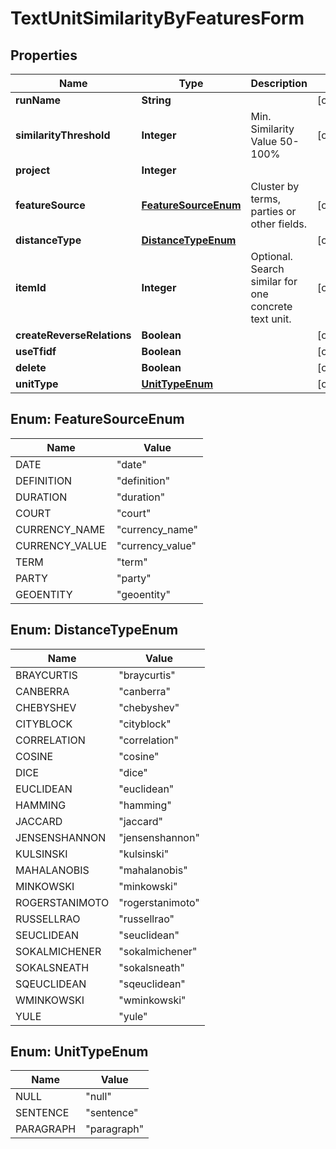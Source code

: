 

# TextUnitSimilarityByFeaturesForm


## Properties

Name | Type | Description | Notes
------------ | ------------- | ------------- | -------------
**runName** | **String** |  |  [optional]
**similarityThreshold** | **Integer** | Min. Similarity Value 50-100% |  [optional]
**project** | **Integer** |  | 
**featureSource** | [**FeatureSourceEnum**](#FeatureSourceEnum) | Cluster by terms, parties or other fields. |  [optional]
**distanceType** | [**DistanceTypeEnum**](#DistanceTypeEnum) |  |  [optional]
**itemId** | **Integer** | Optional. Search similar for one concrete text unit. |  [optional]
**createReverseRelations** | **Boolean** |  |  [optional]
**useTfidf** | **Boolean** |  |  [optional]
**delete** | **Boolean** |  |  [optional]
**unitType** | [**UnitTypeEnum**](#UnitTypeEnum) |  |  [optional]



## Enum: FeatureSourceEnum

Name | Value
---- | -----
DATE | &quot;date&quot;
DEFINITION | &quot;definition&quot;
DURATION | &quot;duration&quot;
COURT | &quot;court&quot;
CURRENCY_NAME | &quot;currency_name&quot;
CURRENCY_VALUE | &quot;currency_value&quot;
TERM | &quot;term&quot;
PARTY | &quot;party&quot;
GEOENTITY | &quot;geoentity&quot;



## Enum: DistanceTypeEnum

Name | Value
---- | -----
BRAYCURTIS | &quot;braycurtis&quot;
CANBERRA | &quot;canberra&quot;
CHEBYSHEV | &quot;chebyshev&quot;
CITYBLOCK | &quot;cityblock&quot;
CORRELATION | &quot;correlation&quot;
COSINE | &quot;cosine&quot;
DICE | &quot;dice&quot;
EUCLIDEAN | &quot;euclidean&quot;
HAMMING | &quot;hamming&quot;
JACCARD | &quot;jaccard&quot;
JENSENSHANNON | &quot;jensenshannon&quot;
KULSINSKI | &quot;kulsinski&quot;
MAHALANOBIS | &quot;mahalanobis&quot;
MINKOWSKI | &quot;minkowski&quot;
ROGERSTANIMOTO | &quot;rogerstanimoto&quot;
RUSSELLRAO | &quot;russellrao&quot;
SEUCLIDEAN | &quot;seuclidean&quot;
SOKALMICHENER | &quot;sokalmichener&quot;
SOKALSNEATH | &quot;sokalsneath&quot;
SQEUCLIDEAN | &quot;sqeuclidean&quot;
WMINKOWSKI | &quot;wminkowski&quot;
YULE | &quot;yule&quot;



## Enum: UnitTypeEnum

Name | Value
---- | -----
NULL | &quot;null&quot;
SENTENCE | &quot;sentence&quot;
PARAGRAPH | &quot;paragraph&quot;



